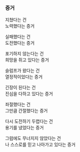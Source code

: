 ### 증거

지쳤다는 건<br>
노력했다는 증거

실패했다는 건<br>
도전했다는 증거

포기하지 않는다는 건<br>
희망을 쥐고 있다는 증거<br>

슬럼프가 왔다는 건<br>
열정적이었다는 증거<br>

긴장이 된다는 건<br>
진심을 다하고 있다는 증거<br>

좌절했다는 건<br>
그만큼 간절했다는 증거<br>

다시 도전하기 두렵다는 건<br>
용기를 냈었다는 증거<br>

그럼에도 무너지지 않았다는 건<br>
나 스스로를 믿고 나아가고 있다는 증거
